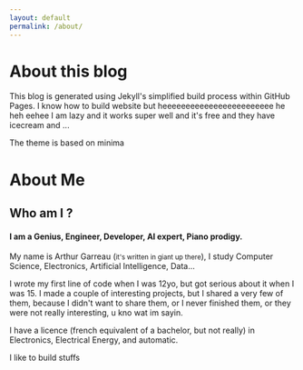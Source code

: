 ```yaml
---
layout: default
permalink: /about/
---
```


# About this blog

This blog is generated using Jekyll's simplified build process within GitHub Pages.
I know how to build website but heeeeeeeeeeeeeeeeeeeeeeee he heh eehee I am lazy and
it works super well and it's free and they have icecream and ...

The theme is based on minima

# About Me

## Who am I ?

#### I am a Genius, Engineer, Developer, AI expert, Piano prodigy.

My name is Arthur Garreau (<small>it's written in giant up there</small>), I
study Computer Science, Electronics, Artificial Intelligence, Data...

I wrote my first line of code when I was 12yo, but got serious about it when I
was 15. I made a couple of interesting projects, but I shared a very few of
them, because I didn't want to share them, or I never finished them, or they
were not really interesting, u kno wat im sayin.

I have a licence (french equivalent of a bachelor, but not really) in
Electronics, Electrical Energy, and automatic.

I like to build stuffs

